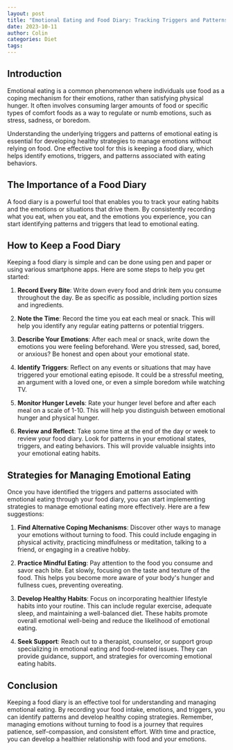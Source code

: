 ```yaml
---
layout: post
title: "Emotional Eating and Food Diary: Tracking Triggers and Patterns"
date: 2023-10-11
author: Colin
categories: Diet
tags: 
---
```


## Introduction

Emotional eating is a common phenomenon where individuals use food as a coping mechanism for their emotions, rather than satisfying physical hunger. It often involves consuming larger amounts of food or specific types of comfort foods as a way to regulate or numb emotions, such as stress, sadness, or boredom. 

Understanding the underlying triggers and patterns of emotional eating is essential for developing healthy strategies to manage emotions without relying on food. One effective tool for this is keeping a food diary, which helps identify emotions, triggers, and patterns associated with eating behaviors.

## The Importance of a Food Diary

A food diary is a powerful tool that enables you to track your eating habits and the emotions or situations that drive them. By consistently recording what you eat, when you eat, and the emotions you experience, you can start identifying patterns and triggers that lead to emotional eating. 

## How to Keep a Food Diary

Keeping a food diary is simple and can be done using pen and paper or using various smartphone apps. Here are some steps to help you get started:

1. **Record Every Bite**: Write down every food and drink item you consume throughout the day. Be as specific as possible, including portion sizes and ingredients.

2. **Note the Time**: Record the time you eat each meal or snack. This will help you identify any regular eating patterns or potential triggers.

3. **Describe Your Emotions**: After each meal or snack, write down the emotions you were feeling beforehand. Were you stressed, sad, bored, or anxious? Be honest and open about your emotional state.

4. **Identify Triggers**: Reflect on any events or situations that may have triggered your emotional eating episode. It could be a stressful meeting, an argument with a loved one, or even a simple boredom while watching TV.

5. **Monitor Hunger Levels**: Rate your hunger level before and after each meal on a scale of 1-10. This will help you distinguish between emotional hunger and physical hunger.

6. **Review and Reflect**: Take some time at the end of the day or week to review your food diary. Look for patterns in your emotional states, triggers, and eating behaviors. This will provide valuable insights into your emotional eating habits.

## Strategies for Managing Emotional Eating

Once you have identified the triggers and patterns associated with emotional eating through your food diary, you can start implementing strategies to manage emotional eating more effectively. Here are a few suggestions:

1. **Find Alternative Coping Mechanisms**: Discover other ways to manage your emotions without turning to food. This could include engaging in physical activity, practicing mindfulness or meditation, talking to a friend, or engaging in a creative hobby.

2. **Practice Mindful Eating**: Pay attention to the food you consume and savor each bite. Eat slowly, focusing on the taste and texture of the food. This helps you become more aware of your body's hunger and fullness cues, preventing overeating.

3. **Develop Healthy Habits**: Focus on incorporating healthier lifestyle habits into your routine. This can include regular exercise, adequate sleep, and maintaining a well-balanced diet. These habits promote overall emotional well-being and reduce the likelihood of emotional eating.

4. **Seek Support**: Reach out to a therapist, counselor, or support group specializing in emotional eating and food-related issues. They can provide guidance, support, and strategies for overcoming emotional eating habits.

## Conclusion

Keeping a food diary is an effective tool for understanding and managing emotional eating. By recording your food intake, emotions, and triggers, you can identify patterns and develop healthy coping strategies. Remember, managing emotions without turning to food is a journey that requires patience, self-compassion, and consistent effort. With time and practice, you can develop a healthier relationship with food and your emotions.
